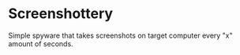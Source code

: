 # Screenshottery
Simple spyware that takes screenshots on target computer every "x" amount of seconds.
